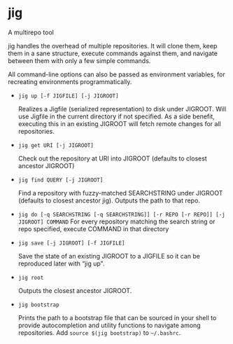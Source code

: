 jig
===
A multirepo tool

jig handles the overhead of multiple repositories. It will clone them, keep
them in a sane structure, execute commands against them, and navigate between
them with only a few simple commands.

All command-line options can also be passed as environment variables, for
recreating environments programmatically.


* ``jig up [-f JIGFILE] [-j JIGROOT]``

    Realizes a Jigfile (serialized representation) to disk under JIGROOT. Will
    use Jigfile in the current directory if not specified. As a side benefit,
    executing this in an existing JIGROOT will fetch remote changes for all
    repositories.

* ``jig get URI [-j JIGROOT]``

    Check out the repository at URI into JIGROOT (defaults to closest ancestor
    JIGROOT)

* ``jig find QUERY [-j JIGROOT]``

    Find a repository with fuzzy-matched SEARCHSTRING under JIGROOT (defaults to
    closest ancestor jig). Outputs the path to that repo.

* ``jig do [-q SEARCHSTRING [-q SEARCHSTRING]] [-r REPO [-r REPO]] [-j JIGROOT] COMMAND``
    For every repository matching the search string or repo specified, execute
    COMMAND in that directory

* ``jig save [-j JIGROOT] [-f JIGFILE]``

    Save the state of an existing JIGROOT to a JIGFILE so it can be reproduced
    later with “jig up".

* ``jig root``

    Outputs the closest ancestor JIGROOT.

* ``jig bootstrap``

    Prints the path to a bootstrap file that can be sourced in your shell to
    provide autocompletion and utility functions to navigate among
    repositories. Add ``source $(jig bootstrap)`` to ``~/.bashrc``.


